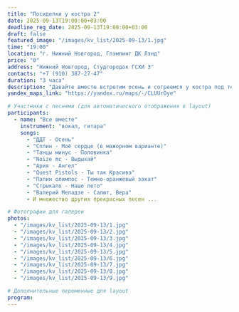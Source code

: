 ```yaml
---
title: "Посиделки у костра 2"
date: 2025-09-13T19:00:00+03:00
deadline_reg_date: 2025-09-13T19:00:00+03:00
draft: false
featured_image: "/images/kv_list/2025-09-13/1.jpg"
time: "19:00"
location: "г. Нижний Новгород, Глэмпинг ДК Лэнд"
price: "0"
address: "Нижний Новгород, Студгородок ГСХИ 3"
contacts: "+7 (910) 387-27-47"
duration: "3 часа"
description: "Давайте вместе встретим осень и согреемся у костра под теплые песни"
yandex_maps_link: "https://yandex.ru/maps/-/CLUUrOye"

# Участники с песнями (для автоматического отображения в layout)
participants:
  - name: "Все вместе"
    instrument: "вокал, гитара"
    songs:
      - "ДДТ - Осень"
      - "Сплин - Моё сердце (в мажорном варианте)"
      - "Танцы минус - Половинка"
      - "Noize mc - Выдыхай"
      - "Ария - Ангел"
      - "Quest Pistols - Ты так Красива"
      - "Папин олимпос - Темно-оранжевый закат"
      - "Стрыкало - Наше лето"
      - "Валерий Меладзе - Салют, Вера"
      - И множество других прекрасных песен ...

# Фотографии для галереи
photos:
  - "/images/kv_list/2025-09-13/1.jpg"
  - "/images/kv_list/2025-09-13/2.jpg"
  - "/images/kv_list/2025-09-13/3.jpg"
  - "/images/kv_list/2025-09-13/4.jpg"
  - "/images/kv_list/2025-09-13/5.jpg"
  - "/images/kv_list/2025-09-13/6.jpg"
  - "/images/kv_list/2025-09-13/7.jpg"
  - "/images/kv_list/2025-09-13/8.jpg"
  - "/images/kv_list/2025-09-13/9.jpg"

# Дополнительные переменные для layout
program:
---
```

